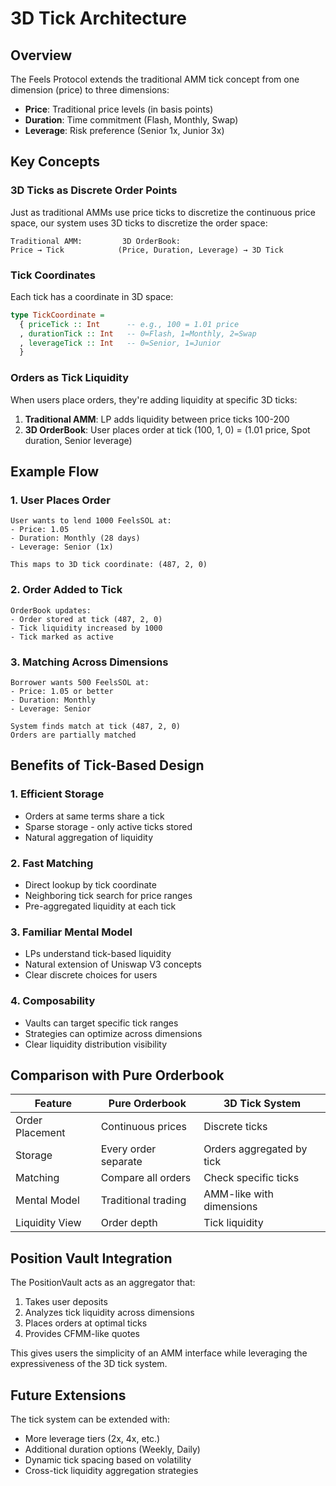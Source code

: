 # 3D Tick Architecture

## Overview

The Feels Protocol extends the traditional AMM tick concept from one dimension (price) to three dimensions:
- **Price**: Traditional price levels (in basis points)
- **Duration**: Time commitment (Flash, Monthly, Swap)
- **Leverage**: Risk preference (Senior 1x, Junior 3x)

## Key Concepts

### 3D Ticks as Discrete Order Points

Just as traditional AMMs use price ticks to discretize the continuous price space, our system uses 3D ticks to discretize the order space:

```
Traditional AMM:         3D OrderBook:
Price → Tick            (Price, Duration, Leverage) → 3D Tick
```

### Tick Coordinates

Each tick has a coordinate in 3D space:
```purescript
type TickCoordinate =
  { priceTick :: Int      -- e.g., 100 = 1.01 price
  , durationTick :: Int   -- 0=Flash, 1=Monthly, 2=Swap  
  , leverageTick :: Int   -- 0=Senior, 1=Junior
  }
```

### Orders as Tick Liquidity

When users place orders, they're adding liquidity at specific 3D ticks:

1. **Traditional AMM**: LP adds liquidity between price ticks 100-200
2. **3D OrderBook**: User places order at tick (100, 1, 0) = (1.01 price, Spot duration, Senior leverage)

## Example Flow

### 1. User Places Order
```
User wants to lend 1000 FeelsSOL at:
- Price: 1.05
- Duration: Monthly (28 days)
- Leverage: Senior (1x)

This maps to 3D tick coordinate: (487, 2, 0)
```

### 2. Order Added to Tick
```
OrderBook updates:
- Order stored at tick (487, 2, 0)
- Tick liquidity increased by 1000
- Tick marked as active
```

### 3. Matching Across Dimensions
```
Borrower wants 500 FeelsSOL at:
- Price: 1.05 or better
- Duration: Monthly
- Leverage: Senior

System finds match at tick (487, 2, 0)
Orders are partially matched
```

## Benefits of Tick-Based Design

### 1. Efficient Storage
- Orders at same terms share a tick
- Sparse storage - only active ticks stored
- Natural aggregation of liquidity

### 2. Fast Matching
- Direct lookup by tick coordinate
- Neighboring tick search for price ranges
- Pre-aggregated liquidity at each tick

### 3. Familiar Mental Model
- LPs understand tick-based liquidity
- Natural extension of Uniswap V3 concepts
- Clear discrete choices for users

### 4. Composability
- Vaults can target specific tick ranges
- Strategies can optimize across dimensions
- Clear liquidity distribution visibility

## Comparison with Pure Orderbook

| Feature | Pure Orderbook | 3D Tick System |
|---------|---------------|----------------|
| Order Placement | Continuous prices | Discrete ticks |
| Storage | Every order separate | Orders aggregated by tick |
| Matching | Compare all orders | Check specific ticks |
| Mental Model | Traditional trading | AMM-like with dimensions |
| Liquidity View | Order depth | Tick liquidity |

## Position Vault Integration

The PositionVault acts as an aggregator that:
1. Takes user deposits
2. Analyzes tick liquidity across dimensions
3. Places orders at optimal ticks
4. Provides CFMM-like quotes

This gives users the simplicity of an AMM interface while leveraging the expressiveness of the 3D tick system.

## Future Extensions

The tick system can be extended with:
- More leverage tiers (2x, 4x, etc.)
- Additional duration options (Weekly, Daily)
- Dynamic tick spacing based on volatility
- Cross-tick liquidity aggregation strategies